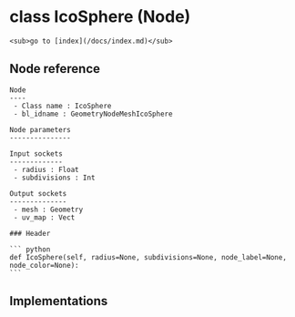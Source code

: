 # class IcoSphere (Node)

    <sub>go to [index](/docs/index.md)</sub>
    
## Node reference

    Node
    ----
     - Class name : IcoSphere
     - bl_idname : GeometryNodeMeshIcoSphere
    
    Node parameters
    ---------------
    
    Input sockets
    -------------
     - radius : Float
     - subdivisions : Int
    
    Output sockets
    --------------
     - mesh : Geometry
     - uv_map : Vect
    
    ### Header

    ``` python
    def IcoSphere(self, radius=None, subdivisions=None, node_label=None, node_color=None):
    ```
    
## Implementations

    
    